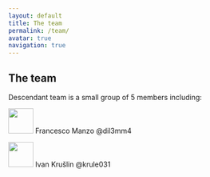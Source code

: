 ```yaml
---
layout: default
title: The team
permalink: /team/
avatar: true
navigation: true
---
```


## The team


Descendant team is a small group of 5 members including:


 <img src="https://i.ibb.co/CVNtSYp/dil3mm4.jpg" style="width:50px !important; height:50px !important;"/> Francesco Manzo  @dil3mm4


 <img src="https://i.ibb.co/sgctdnV/krule.jpg" style="width:50px !important; height:50px !important;"/> Ivan Krušlin @krule031




